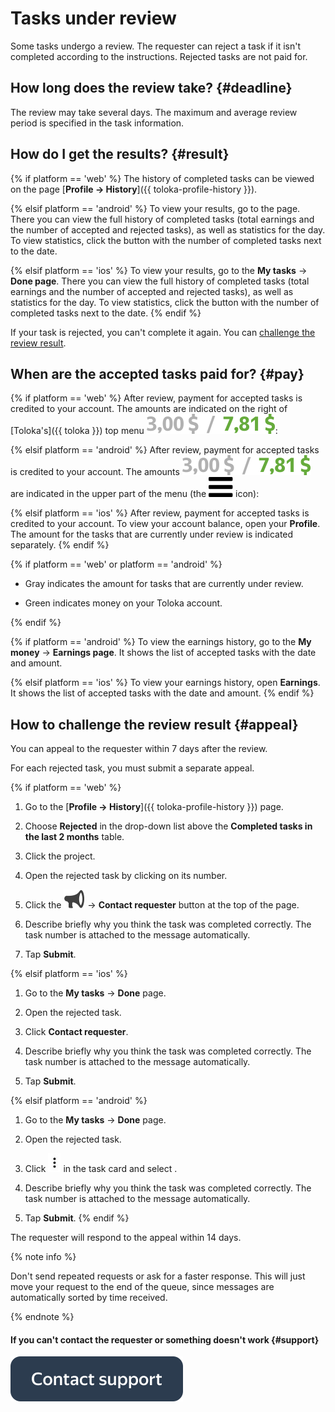# Tasks under review

Some tasks undergo a review. The requester can reject a task if it isn't completed according to the instructions. Rejected tasks are not paid for.

## How long does the review take? {#deadline}

The review may take several days. The maximum and average review period is specified in the task information.

## How do I get the results? {#result}

{% if platform == 'web' %}
The history of completed tasks can be viewed on the page [**Profile → History**]({{ toloka-profile-history }}).

{% elsif platform == 'android' %}
To view your results, go to the  page. There you can view the full history of completed tasks (total earnings and the number of accepted and rejected tasks), as well as statistics for the day. To view statistics, click the button with the number of completed tasks next to the date.

{% elsif platform == 'ios' %}
To view your results, go to the **My tasks** → **Done page**. There you can view the full history of completed tasks (total earnings and the number of accepted and rejected tasks), as well as statistics for the day. To view statistics, click the button with the number of completed tasks next to the date.
{% endif %}

If your task is rejected, you can't complete it again. You can [challenge the review result](#appeal).

## When are the accepted tasks paid for? {#pay}

{% if platform == 'web' %}
After review, payment for accepted tasks is credited to your account. The amounts are indicated on the right of [Toloka's]({{ toloka }}) top menu ![](../_assets/balance.svg):

{% elsif platform == 'android' %}
After review, payment for accepted tasks is credited to your account. The amounts ![](../_assets/balance.svg) are indicated in the upper part of the menu (the ![](../_assets/menu.svg) icon):

{% elsif platform == 'ios' %}
After review, payment for accepted tasks is credited to your account. To view your account balance, open your **Profile**. The amount for the tasks that are currently under review is indicated separately.
{% endif %}

{% if platform == 'web' or platform == 'android' %}
- Gray indicates the amount for tasks that are currently under review.
    
- Green indicates money on your Toloka account.
    
{% endif %}

{% if platform == 'android' %}
To view the earnings history, go to the **My money** → **Earnings page**. It shows the list of accepted tasks with the date and amount.

{% elsif platform == 'ios' %}
To view your earnings history, open **Earnings**. It shows the list of accepted tasks with the date and amount.
{% endif %}

## How to challenge the review result {#appeal}

You can appeal to the requester within 7 days after the review.

For each rejected task, you must submit a separate appeal.

{% if platform == 'web' %}
1. Go to the [**Profile → History**]({{ toloka-profile-history }}) page.
    
1. Choose **Rejected** in the drop-down list above the **Completed tasks in the last 2 months** table.

1. Click the project.

1. Open the rejected task by clicking on its number.

1. Click the ![](../_assets/loudspeaker.svg) → **Contact requester** button at the top of the page.

1. Describe briefly why you think the task was completed correctly. The task number is attached to the message automatically.

1. Tap **Submit**.

{% elsif platform == 'ios' %}
1. Go to the **My tasks** → **Done** page.
    
1. Open the rejected task.

1. Click **Contact requester**.

1. Describe briefly why you think the task was completed correctly. The task number is attached to the message automatically.

1. Tap **Submit**.

{% elsif platform == 'android' %}
1. Go to the **My tasks** → **Done** page.

1. Open the rejected task.

1. Click ![](../_assets/kebab-menu_1.jpg) in the task card and select .
    
1. Describe briefly why you think the task was completed correctly. The task number is attached to the message automatically.

1. Tap **Submit**.
{% endif %}

The requester will respond to the appeal within 14 days.

{% note info %}

Don't send repeated requests or ask for a faster response. This will just move your request to the end of the queue, since messages are automatically sorted by time received.

{% endnote %}

#### If you can't contact the requester or something doesn't work {#support}

[![](../_assets/buttons/contact-support.svg)](troubleshooting/troubleshooting.md#not_working_properly)

